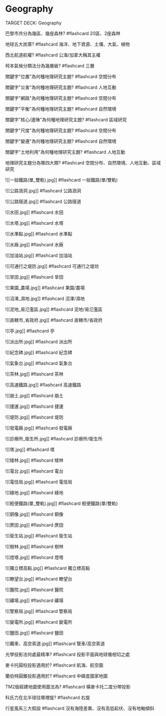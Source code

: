 # Geography

TARGET DECK: Geography


巴黎市共分為幾區、幾座森林? #flashcard 
20區、2座森林
<!--ID: 1626265506640-->

地球五大炭庫? #flashcard 
海洋、地下資源、土壤、大氣、植物
<!--ID: 1626343694670-->

西北航道航權? #flashcard 
公海/加拿大稱其主權
<!--ID: 1626354759476-->

柯本氣候分類法分為幾層級? #flashcard 
三層
<!--ID: 1626355123705-->

關鍵字"位置"為何種地理研究主題? #flashcard 
空間分布
<!--ID: 1627972582699-->

關鍵字"災害"為何種地理研究主題? #flashcard 
人地互動
<!--ID: 1627972620412-->

關鍵字"網路"為何種地理研究主題? #flashcard 
空間分布
<!--ID: 1627972649725-->

關鍵字"平衡"為何種地理研究主題? #flashcard 
自然環境
<!--ID: 1627972794282-->

關鍵字"核心/邊陲"為何種地理研究主題? #flashcard 
區域研究
<!--ID: 1627972794287-->

關鍵字"尺度"為何種地理研究主題? #flashcard 
空間分布
<!--ID: 1627972794292-->

關鍵字"變遷"為何種地理研究主題? #flashcard 
自然環境
<!--ID: 1627972794297--> 

關鍵字"土地利用"為何種地理研究主題? #flashcard 
人地互動
<!--ID: 1627972839321-->

地理研究主題分為哪四大類? #flashcard 
空間分布、自然環境、人地互動、區域研究
<!--ID: 1627972794302-->

![[一般鐵路(單_雙軌).jpg]] #flashcard
一般鐵路(單/雙軌)
<!--ID: 1627980244962-->
![[公路涵洞.jpg]] #flashcard
公路涵洞
<!--ID: 1627980244969-->
![[公路隧道.jpg]] #flashcard
公路隧道
<!--ID: 1627980244974-->
![[水田.jpg]] #flashcard
水田
<!--ID: 1627980244981-->
![[水塔.jpg]] #flashcard
水塔
<!--ID: 1627980244987-->
![[水準點.jpg]] #flashcard
水準點
<!--ID: 1627980244993-->
![[水廠.jpg]] #flashcard
水廠
<!--ID: 1627980253685-->
![[加油站.jpg]] #flashcard
加油站
<!--ID: 1627980244999-->
![[可通行之堤防.jpg]] #flashcard
可通行之堤坊
<!--ID: 1627980245003-->
![[旱田.jpg]] #flashcard
旱田
<!--ID: 1627980245008-->
![[果園_農場.jpg]] #flashcard
果園/農場
<!--ID: 1627980245013-->
![[沼澤_濕地.jpg]] #flashcard
沼澤/濕地
<!--ID: 1627980245017-->
![[泥地_易氾濫區.jpg]] #flashcard
泥地/易氾濫區
<!--ID: 1627980245021-->
![[直轄市_省政府.jpg]] #flashcard
直轄市/省政府
<!--ID: 1627980245026-->
![[亭.jpg]] #flashcard
亭
<!--ID: 1627980245030-->
![[派出所.jpg]] #flashcard
派出所
<!--ID: 1627980245034-->
![[紀念碑.jpg]] #flashcard
紀念碑
<!--ID: 1627980245038-->
![[氣象台.jpg]] #flashcard
氣象台
<!--ID: 1627980245042-->
![[茶林.jpg]] #flashcard
茶林
<!--ID: 1627980245047-->
![[高速鐵路.jpg]] #flashcard
高速鐵路
<!--ID: 1627980245050-->
![[崩土.jpg]] #flashcard
崩土
<!--ID: 1627980245055-->
![[捷運.jpg]] #flashcard
捷運
<!--ID: 1627980245059-->
![[堤防.jpg]] #flashcard
堤防
<!--ID: 1627980245063-->
![[發電廠.jpg]] #flashcard
發電廠
<!--ID: 1627980245067-->
![[診療所_衛生所.jpg]] #flashcard
診療所/衛生所
<!--ID: 1627980245071-->
![[塔.jpg]] #flashcard
塔
<!--ID: 1627980245075-->
![[矮林.jpg]] #flashcard
矮林
<!--ID: 1627980245079-->
![[電台.jpg]] #flashcard
電台
<!--ID: 1627980245084-->
![[電信局.jpg]] #flashcard
電信局
<!--ID: 1627980245088-->
![[綠地.jpg]] #flashcard
綠地
<!--ID: 1627980245092-->
![[輕便鐵路(單_雙軌).jpg]] #flashcard
輕便鐵路(單/雙軌)
<!--ID: 1627980245097-->
![[銅像.jpg]] #flashcard
銅像
<!--ID: 1627980245101-->
![[蔗田.jpg]] #flashcard
蔗田
<!--ID: 1627980245105-->
![[衛生站.jpg]] #flashcard
衛生站
<!--ID: 1627980245109-->

![[樹林.jpg]] #flashcard
樹林
<!--ID: 1627980434960-->
![[燈塔.jpg]] #flashcard
燈塔
<!--ID: 1627980245114-->
![[獨立標高點.jpg]] #flashcard
獨立標高點
<!--ID: 1627980245118-->
![[瞭望台.jpg]] #flashcard
瞭望台
<!--ID: 1627980245122-->
![[醫院.jpg]] #flashcard
醫院
<!--ID: 1627980245126-->
![[礦場.jpg]] #flashcard
礦場
<!--ID: 1627980245130-->
![[警察局.jpg]] #flashcard
警察局
<!--ID: 1627980245134-->
![[變電所.jpg]] #flashcard
變電所
<!--ID: 1627980245138-->
![[鹽田.jpg]] #flashcard
鹽田
<!--ID: 1627980245142-->
![[纜車、高空索道.jpg]] #flashcard
覽車/高空索道
<!--ID: 1627980167464-->

光學投影法何處最精準? #flashcard 
投影平面與地球儀相切之處
<!--ID: 1627983379540-->

麥卡托圓柱投影適用於? #flashcard 
航海、航空圖
<!--ID: 1627985432779-->

蘭伯特圓錐投影適用於? #flashcard 
中緯度國家地圖
<!--ID: 1627989128989-->

TM2版經建地圖使用圖法為? #flashcard 
橫麥卡托二度分帶投影
<!--ID: 1627989442124-->

科氏力在北半球往哪裡旋? #flashcard 
右旋
<!--ID: 1627993294711-->

行星風系三大假設 #flashcard 
沒有海陸差異、沒有高低起伏、沒有地軸傾斜
<!--ID: 1627994105792-->








